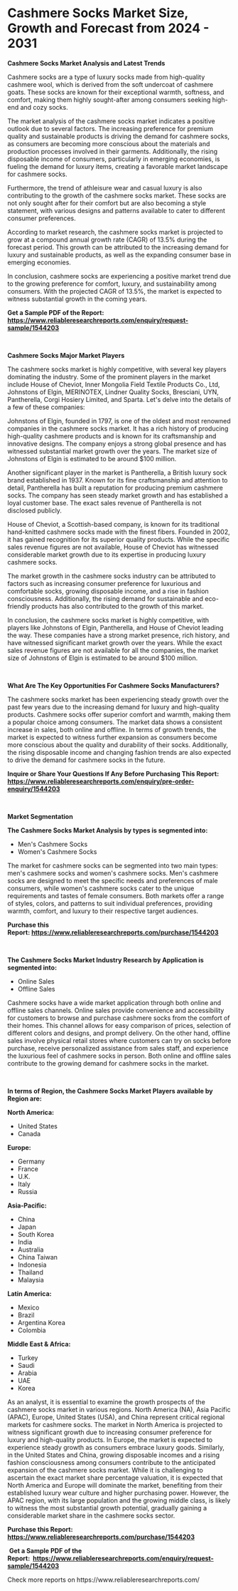 <p><h1>Cashmere Socks Market Size, Growth and Forecast from 2024 - 2031</h1></p><p><strong>Cashmere Socks Market Analysis and Latest Trends</strong></p>
<p><p>Cashmere socks are a type of luxury socks made from high-quality cashmere wool, which is derived from the soft undercoat of cashmere goats. These socks are known for their exceptional warmth, softness, and comfort, making them highly sought-after among consumers seeking high-end and cozy socks.</p><p>The market analysis of the cashmere socks market indicates a positive outlook due to several factors. The increasing preference for premium quality and sustainable products is driving the demand for cashmere socks, as consumers are becoming more conscious about the materials and production processes involved in their garments. Additionally, the rising disposable income of consumers, particularly in emerging economies, is fueling the demand for luxury items, creating a favorable market landscape for cashmere socks.</p><p>Furthermore, the trend of athleisure wear and casual luxury is also contributing to the growth of the cashmere socks market. These socks are not only sought after for their comfort but are also becoming a style statement, with various designs and patterns available to cater to different consumer preferences.</p><p>According to market research, the cashmere socks market is projected to grow at a compound annual growth rate (CAGR) of 13.5% during the forecast period. This growth can be attributed to the increasing demand for luxury and sustainable products, as well as the expanding consumer base in emerging economies.</p><p>In conclusion, cashmere socks are experiencing a positive market trend due to the growing preference for comfort, luxury, and sustainability among consumers. With the projected CAGR of 13.5%, the market is expected to witness substantial growth in the coming years.</p></p>
<p><strong>Get a Sample PDF of the Report:&nbsp; <a href="https://www.reliableresearchreports.com/enquiry/request-sample/1544203">https://www.reliableresearchreports.com/enquiry/request-sample/1544203</a></strong></p>
<p>&nbsp;</p>
<p><strong>Cashmere Socks Major Market Players</strong></p>
<p><p>The cashmere socks market is highly competitive, with several key players dominating the industry. Some of the prominent players in the market include House of Cheviot, Inner Mongolia Field Textile Products Co., Ltd, Johnstons of Elgin, MERINOTEX, Lindner Quality Socks, Bresciani, UYN, Pantherella, Corgi Hosiery Limited, and Sparta. Let's delve into the details of a few of these companies:</p><p>Johnstons of Elgin, founded in 1797, is one of the oldest and most renowned companies in the cashmere socks market. It has a rich history of producing high-quality cashmere products and is known for its craftsmanship and innovative designs. The company enjoys a strong global presence and has witnessed substantial market growth over the years. The market size of Johnstons of Elgin is estimated to be around $100 million.</p><p>Another significant player in the market is Pantherella, a British luxury sock brand established in 1937. Known for its fine craftsmanship and attention to detail, Pantherella has built a reputation for producing premium cashmere socks. The company has seen steady market growth and has established a loyal customer base. The exact sales revenue of Pantherella is not disclosed publicly.</p><p>House of Cheviot, a Scottish-based company, is known for its traditional hand-knitted cashmere socks made with the finest fibers. Founded in 2002, it has gained recognition for its superior quality products. While the specific sales revenue figures are not available, House of Cheviot has witnessed considerable market growth due to its expertise in producing luxury cashmere socks.</p><p>The market growth in the cashmere socks industry can be attributed to factors such as increasing consumer preference for luxurious and comfortable socks, growing disposable income, and a rise in fashion consciousness. Additionally, the rising demand for sustainable and eco-friendly products has also contributed to the growth of this market.</p><p>In conclusion, the cashmere socks market is highly competitive, with players like Johnstons of Elgin, Pantherella, and House of Cheviot leading the way. These companies have a strong market presence, rich history, and have witnessed significant market growth over the years. While the exact sales revenue figures are not available for all the companies, the market size of Johnstons of Elgin is estimated to be around $100 million.</p></p>
<p>&nbsp;</p>
<p><strong>What Are The Key Opportunities For Cashmere Socks Manufacturers?</strong></p>
<p><p>The cashmere socks market has been experiencing steady growth over the past few years due to the increasing demand for luxury and high-quality products. Cashmere socks offer superior comfort and warmth, making them a popular choice among consumers. The market data shows a consistent increase in sales, both online and offline. In terms of growth trends, the market is expected to witness further expansion as consumers become more conscious about the quality and durability of their socks. Additionally, the rising disposable income and changing fashion trends are also expected to drive the demand for cashmere socks in the future.</p></p>
<p><strong>Inquire or Share Your Questions If Any Before Purchasing This Report: <a href="https://www.reliableresearchreports.com/enquiry/pre-order-enquiry/1544203">https://www.reliableresearchreports.com/enquiry/pre-order-enquiry/1544203</a></strong></p>
<p>&nbsp;</p>
<p><strong>Market Segmentation</strong></p>
<p><strong>The Cashmere Socks Market Analysis by types is segmented into:</strong></p>
<p><ul><li>Men's Cashmere Socks</li><li>Women's Cashmere Socks</li></ul></p>
<p><p>The market for cashmere socks can be segmented into two main types: men's cashmere socks and women's cashmere socks. Men's cashmere socks are designed to meet the specific needs and preferences of male consumers, while women's cashmere socks cater to the unique requirements and tastes of female consumers. Both markets offer a range of styles, colors, and patterns to suit individual preferences, providing warmth, comfort, and luxury to their respective target audiences.</p></p>
<p><strong>Purchase this Report:&nbsp;<a href="https://www.reliableresearchreports.com/purchase/1544203">https://www.reliableresearchreports.com/purchase/1544203</a></strong></p>
<p>&nbsp;</p>
<p><strong>The Cashmere Socks Market Industry Research by Application is segmented into:</strong></p>
<p><ul><li>Online Sales</li><li>Offline Sales</li></ul></p>
<p><p>Cashmere socks have a wide market application through both online and offline sales channels. Online sales provide convenience and accessibility for customers to browse and purchase cashmere socks from the comfort of their homes. This channel allows for easy comparison of prices, selection of different colors and designs, and prompt delivery. On the other hand, offline sales involve physical retail stores where customers can try on socks before purchase, receive personalized assistance from sales staff, and experience the luxurious feel of cashmere socks in person. Both online and offline sales contribute to the growing demand for cashmere socks in the market.</p></p>
<p>&nbsp;</p>
<p><strong>In terms of Region, the Cashmere Socks Market Players available by Region are:</strong></p>
<p>
    <p> <strong> North America: </strong>
        <ul>
            <li>United States</li>
            <li>Canada</li>
        </ul>
        </p> 
    <p> <strong> Europe: </strong>
        <ul>
            <li>Germany</li>
            <li>France</li>
            <li>U.K.</li>
            <li>Italy</li>
            <li>Russia</li>
        </ul>
        </p> 
    <p> <strong> Asia-Pacific: </strong>
        <ul>
            <li>China</li>
            <li>Japan</li>
            <li>South Korea</li>
            <li>India</li>
            <li>Australia</li>
            <li>China Taiwan</li>
            <li>Indonesia</li>
            <li>Thailand</li>
            <li>Malaysia</li>
        </ul>
        </p> 
    <p> <strong> Latin America: </strong>
        <ul>
            <li>Mexico</li>
            <li>Brazil</li>
            <li>Argentina Korea</li>
            <li>Colombia</li>
        </ul>
        </p> 
    <p> <strong> Middle East & Africa: </strong>
        <ul>
            <li>Turkey</li>
            <li>Saudi</li>
            <li>Arabia</li>
            <li>UAE</li>
            <li>Korea</li>
        </ul>
    </p>
    </p>
<p><p>As an analyst, it is essential to examine the growth prospects of the cashmere socks market in various regions. North America (NA), Asia Pacific (APAC), Europe, United States (USA), and China represent critical regional markets for cashmere socks. The market in North America is projected to witness significant growth due to increasing consumer preference for luxury and high-quality products. In Europe, the market is expected to experience steady growth as consumers embrace luxury goods. Similarly, in the United States and China, growing disposable incomes and a rising fashion consciousness among consumers contribute to the anticipated expansion of the cashmere socks market. While it is challenging to ascertain the exact market share percentage valuation, it is expected that North America and Europe will dominate the market, benefiting from their established luxury wear culture and higher purchasing power. However, the APAC region, with its large population and the growing middle class, is likely to witness the most substantial growth potential, gradually gaining a considerable market share in the cashmere socks sector.</p></p>
<p><strong>Purchase this Report: <a href="https://www.reliableresearchreports.com/purchase/1544203">https://www.reliableresearchreports.com/purchase/1544203</a></strong></p>
<p>&nbsp;<strong>Get a Sample PDF of the Report:&nbsp;&nbsp;<a href="https://www.reliableresearchreports.com/enquiry/request-sample/1544203">https://www.reliableresearchreports.com/enquiry/request-sample/1544203</a></strong></p>
<p><strong></strong></p>
<p>Check more reports on https://www.reliableresearchreports.com/</p>